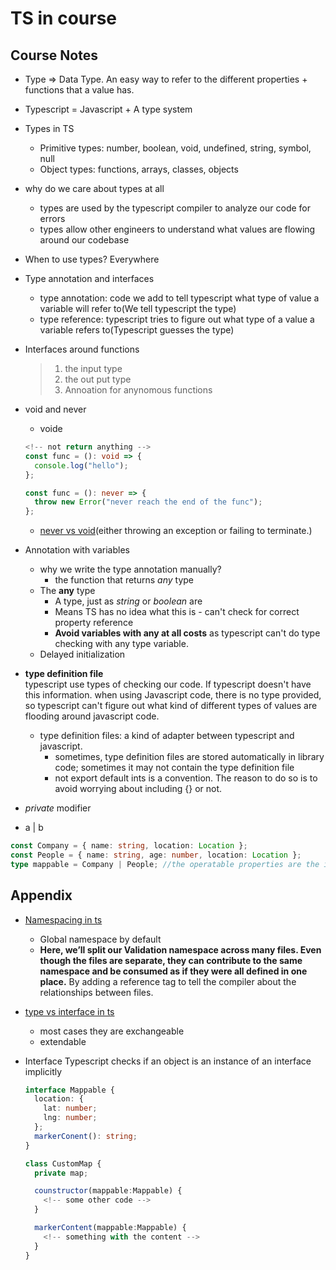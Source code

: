 # TS in course

## Course Notes

- Type => Data Type. An easy way to refer to the different properties + functions that a value has.

- Typescript = Javascript + A type system

- Types in TS
  - Primitive types: number, boolean, void, undefined, string, symbol, null
  - Object types: functions, arrays, classes, objects
- why do we care about types at all
  - types are used by the typescript compiler to analyze our code for errors
  - types allow other engineers to understand what values are flowing around our codebase
- When to use types? Everywhere
- Type annotation and interfaces
  - type annotation: code we add to tell typescript what type of value a variable will refer to(We tell typescript the type)
  - type reference: typescript tries to figure out what type of a value a variable refers to(Typescript guesses the type)
- Interfaces around functions

  > 1.  the input type
  > 2.  the out put type
  > 3.  Annoation for anynomous functions

- void and never
  - voide
  ```ts
  <!-- not return anything -->
  const func = (): void => {
    console.log("hello");
  };
  ```
  ```ts
  const func = (): never => {
    throw new Error("never reach the end of the func");
  };
  ```
  - [never vs void](https://stackoverflow.com/questions/37910669/what-is-the-difference-between-never-and-void-in-typescript)(either throwing an exception or failing to terminate.)
- Annotation with variables

  - why we write the type annotation manually?
    - the function that returns _any_ type
  - The **any** type
    - A type, just as _string_ or _boolean_ are
    - Means TS has no idea what this is - can't check for correct property reference
    - **Avoid variables with any at all costs** as typescript can't do type checking with any type variable.
  - Delayed initialization

- **type definition file** <br>
  typescript use types of checking our code. If typescript doesn't have this information. when using Javascript code, there is no type provided, so typescript can't figure out what kind of different types of values are flooding around javascript code.
  - type definition files: a kind of adapter between typescript and javascript.
    - sometimes, type definition files are stored automatically in library code; sometimes it may not contain the type definition file
    - not export default ints is a convention. The reason to do so is to avoid worrying about including {} or not.
- _private_ modifier

- a | b

```ts
const Company = { name: string, location: Location };
const People = { name: string, age: number, location: Location };
type mappable = Company | People; //the operatable properties are the intesection ones
```

## Appendix

- [Namespacing in ts](https://www.typescriptlang.org/docs/handbook/namespaces.html)

  - Global namespace by default
  - **Here, we’ll split our Validation namespace across many files. Even though the files are separate, they can contribute to the same namespace and be consumed as if they were all defined in one place.** By adding a reference tag to tell the compiler about the relationships between files.

- [type vs interface in ts](https://www.typescriptlang.org/docs/handbook/2/everyday-types.html#differences-between-type-aliases-and-interfaces)
  - most cases they are exchangeable
  - extendable
- Interface
  Typescript checks if an object is an instance of an interface implicitly

  ```ts
  interface Mappable {
    location: {
      lat: number;
      lng: number;
    };
    markerConent(): string;
  }

  class CustomMap {
    private map;

    counstructor(mappable:Mappable) {
      <!-- some other code -->
    }

    markerContent(mappable:Mappable) {
      <!-- something with the content -->
    }
  }
  ```
